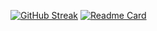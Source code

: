 [![GitHub Streak](https://github-readme-streak-stats.herokuapp.com/?user=DenverCoder1)](https://git.io/streak-stats)
[![Readme Card](https://github-readme-stats.vercel.app/api/pin/?username=vestell&repo=AspireDSC)](https://github.com/vestell/AspireDSC)
